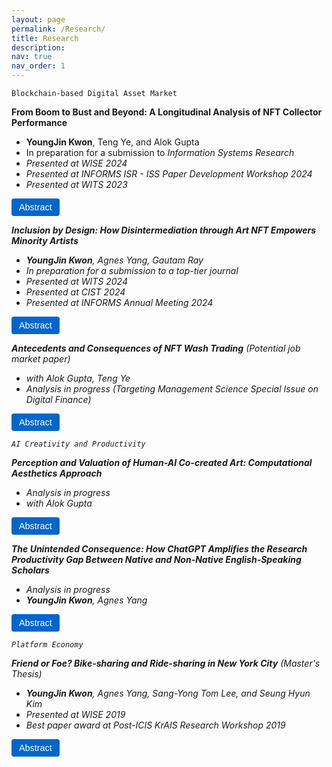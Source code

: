 ```yaml
---
layout: page
permalink: /Research/
title: Research
description:
nav: true
nav_order: 1
---
```


<!-- 1) Style the Abstract Buttons -->
<style>
  /* Simple styling for all buttons with the .abstract-button class */
  .abstract-button {
    background-color: #0066cc;     /* Primary background color */
    color: #ffffff;               /* Text color */
    border: none;                 /* Remove default border */
    border-radius: 4px;           /* Slightly round corners */
    padding: 6px 12px;            /* Spacing inside the button */
    cursor: pointer;              /* Cursor changes to pointer on hover */
    font-size: 0.9rem;            /* Adjust text size as needed */
    font-family: sans-serif;      /* Use a cleaner font (optional) */
  }
  /* Hover effect */
  .abstract-button:hover {
    background-color: #0052a3;    /* Darken the background slightly on hover */
  }
</style>

<!-- 2) A simple JavaScript function to toggle show/hide any element by ID. -->
<script>
function toggleAbstract(id) {
  const element = document.getElementById(id);
  if (element.style.display === "none") {
    element.style.display = "block";
  } else {
    element.style.display = "none";
  }
}
</script>

`Blockchain-based Digital Asset Market`

<!-- Paper 1 -->
<b>From Boom to Bust and Beyond: A Longitudinal Analysis of NFT Collector Performance</b>  
- <b>YoungJin Kwon</b>, Teng Ye, and Alok Gupta  
- In preparation for a submission to <i>Information Systems Research<i>
- Presented at WISE 2024  
- Presented at INFORMS ISR - ISS Paper Development Workshop 2024  
- Presented at WITS 2023

<!-- Abstract Button and Hidden Abstract -->
<button class="abstract-button" onclick="toggleAbstract('abstract1')">Abstract</button>
<div id="abstract1" style="display: none; margin: 5px 0;">
  <p>
    This paper explores how...
  </p>
</div>

<!-- Paper 2 -->
<b>Inclusion by Design: How Disintermediation through Art NFT Empowers Minority Artists</b>  
- <b>YoungJin Kwon</b>, Agnes Yang, Gautam Ray  
- In preparation for a submission to a top-tier journal
- Presented at WITS 2024  
- Presented at CIST 2024  
- Presented at INFORMS Annual Meeting 2024

<button class="abstract-button" onclick="toggleAbstract('abstract2')">Abstract</button>
<div id="abstract2" style="display: none; margin: 5px 0;">
  <p>
    This paper examines...
  </p>
</div>

<!-- Paper 3 -->
<b>Antecedents and Consequences of NFT Wash Trading</b> (<i>Potential job market paper</i>)  
- with Alok Gupta, Teng Ye  
- Analysis in progress (Targeting <i>Management Science Special Issue on Digital Finance<i>)

<button class="abstract-button" onclick="toggleAbstract('abstract3')">Abstract</button>
<div id="abstract3" style="display: none; margin: 5px 0;">
  <p>
    Abstract coming soon...
  </p>
</div>

`AI Creativity and Productivity`

<!-- Paper 4 -->
<b>Perception and Valuation of Human-AI Co-created Art: Computational Aesthetics Approach</b>  
- Analysis in progress
- with Alok Gupta 

<button class="abstract-button" onclick="toggleAbstract('abstract4')">Abstract</button>
<div id="abstract4" style="display: none; margin: 5px 0;">
  <p>
    Abstract coming soon...
  </p>
</div>

<!-- Paper 5 -->
<b>The Unintended Consequence: How ChatGPT Amplifies the Research Productivity Gap Between Native and Non-Native English-Speaking Scholars</b>  
- Analysis in progress
- <b>YoungJin Kwon</b>, Agnes Yang

<button class="abstract-button" onclick="toggleAbstract('abstract5')">Abstract</button>
<div id="abstract5" style="display: none; margin: 5px 0;">
  <p>
    Abstract coming soon...
  </p>
</div>

`Platform Economy`

<!-- Paper 6 -->
<b>Friend or Foe? Bike-sharing and Ride-sharing in New York City</b> (<i>Master's Thesis</i>)  
- <b>YoungJin Kwon</b>, Agnes Yang, Sang-Yong Tom Lee, and Seung Hyun Kim  
- Presented at WISE 2019  
- Best paper award at Post-ICIS KrAIS Research Workshop 2019

<button class="abstract-button" onclick="toggleAbstract('abstract6')">Abstract</button>
<div id="abstract6" style="display: none; margin: 5px 0;">
  <p>
    Abstract here...
  </p>
</div>
